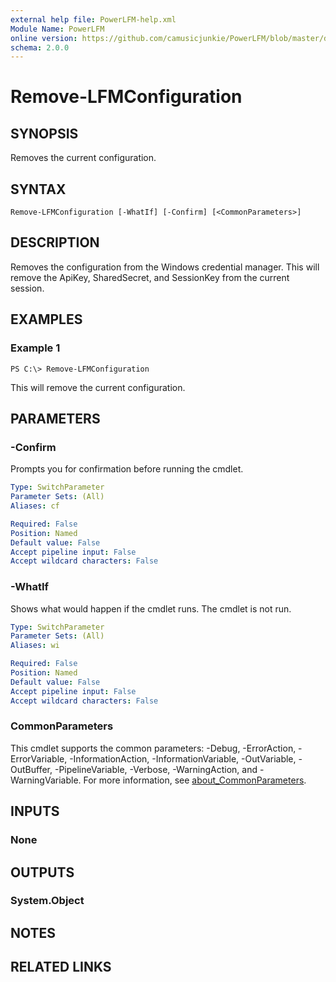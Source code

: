 ```yaml
---
external help file: PowerLFM-help.xml
Module Name: PowerLFM
online version: https://github.com/camusicjunkie/PowerLFM/blob/master/docs/Remove-LFMConfiguration.md
schema: 2.0.0
---
```


# Remove-LFMConfiguration

## SYNOPSIS
Removes the current configuration.

## SYNTAX

```
Remove-LFMConfiguration [-WhatIf] [-Confirm] [<CommonParameters>]
```

## DESCRIPTION
Removes the configuration from the Windows credential manager.
This will remove the ApiKey, SharedSecret, and SessionKey from the current session.

## EXAMPLES

### Example 1
```
PS C:\> Remove-LFMConfiguration
```

This will remove the current configuration.

## PARAMETERS

### -Confirm
Prompts you for confirmation before running the cmdlet.

```yaml
Type: SwitchParameter
Parameter Sets: (All)
Aliases: cf

Required: False
Position: Named
Default value: False
Accept pipeline input: False
Accept wildcard characters: False
```

### -WhatIf
Shows what would happen if the cmdlet runs.
The cmdlet is not run.

```yaml
Type: SwitchParameter
Parameter Sets: (All)
Aliases: wi

Required: False
Position: Named
Default value: False
Accept pipeline input: False
Accept wildcard characters: False
```

### CommonParameters
This cmdlet supports the common parameters: -Debug, -ErrorAction, -ErrorVariable, -InformationAction, -InformationVariable, -OutVariable, -OutBuffer, -PipelineVariable, -Verbose, -WarningAction, and -WarningVariable. For more information, see [about_CommonParameters](http://go.microsoft.com/fwlink/?LinkID=113216).

## INPUTS

### None
## OUTPUTS

### System.Object
## NOTES

## RELATED LINKS
